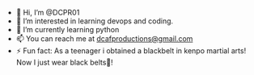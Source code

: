 - 👋 Hi, I’m @DCPR01
- 👀 I’m interested in learning devops and coding.
- 🌱 I’m currently learning python
- 📫 You can reach me at dcafproductions@gmail.com  
- ⚡ Fun fact: As a teenager i obtained a blackbelt in kenpo martial arts! Now I just wear black belts🤣!

<!---
DCPR01/DCPR01 is a ✨ special ✨ repository because its `README.md` (this file) appears on your GitHub profile.
You can click the Preview link to take a look at your changes.
--->

